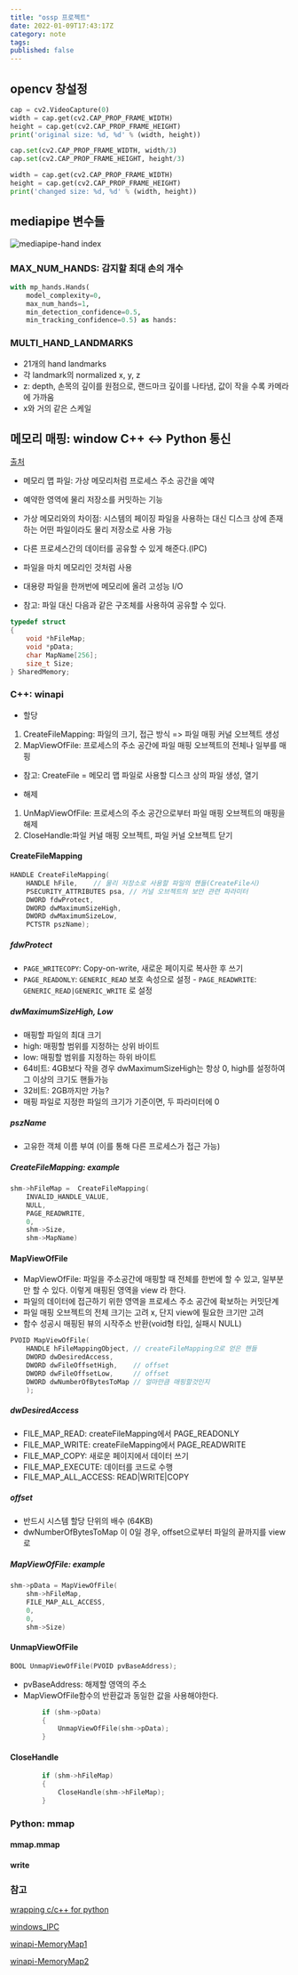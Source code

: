 ```yaml
---
title: "ossp 프로젝트"
date: 2022-01-09T17:43:17Z
category: note
tags:
published: false
---
```


## opencv 창설정

```python
cap = cv2.VideoCapture(0)
width = cap.get(cv2.CAP_PROP_FRAME_WIDTH)
height = cap.get(cv2.CAP_PROP_FRAME_HEIGHT)
print('original size: %d, %d' % (width, height))

cap.set(cv2.CAP_PROP_FRAME_WIDTH, width/3)
cap.set(cv2.CAP_PROP_FRAME_HEIGHT, height/3)

width = cap.get(cv2.CAP_PROP_FRAME_WIDTH)
height = cap.get(cv2.CAP_PROP_FRAME_HEIGHT)
print('changed size: %d, %d' % (width, height))
```

## mediapipe 변수들

![mediapipe-hand index](https://google.github.io/mediapipe/images/mobile/hand_landmarks.png)

### MAX_NUM_HANDS: 감지할 최대 손의 개수

```python
with mp_hands.Hands(
    model_complexity=0,
    max_num_hands=1,
    min_detection_confidence=0.5,
    min_tracking_confidence=0.5) as hands:
```

### MULTI_HAND_LANDMARKS

- 21개의 hand landmarks
- 각 landmark의 normalized x, y, z
- z: depth, 손목의 깊이를 원점으로, 랜드마크 깊이를 나타냄, 값이 작을 수록 카메라에 가까움
- x와 거의 같은 스케일

## 메모리 매핑: window C++ <-> Python 통신

[출처](http://egloos.zum.com/sweeper/v/2990023)

- 메모리 맵 파일: 가상 메모리처럼 프로세스 주소 공간을 예약
- 예약한 영역에 물리 저장소를 커밋하는 기능
- 가상 메모리와의 차이점: 시스템의 페이징 파일을 사용하는 대신 디스크 상에 존재하는 어떤 파일이라도 물리 저장소로 사용 가능
- 다른 프로세스간의 데이터를 공유할 수 있게 해준다.(IPC)
- 파일을 마치 메모리인 것처럼 사용
- 대용량 파일을 한꺼번에 메모리에 올려 고성능 I/O

- 참고: 파일 대신 다음과 같은 구조체를 사용하여 공유할 수 있다.

```cpp
typedef struct
{
	void *hFileMap;
	void *pData;
	char MapName[256];
	size_t Size;
} SharedMemory;
```

### C++: winapi

- 할당

1. CreateFileMapping: 파일의 크기, 접근 방식 => 파일 매핑 커널 오브젝트 생성
2. MapViewOfFile: 프로세스의 주소 공간에 파일 매핑 오브젝트의 전체나 일부를 매핑

- 참고: CreateFile = 메모리 맵 파일로 사용할 디스크 상의 파일 생성, 열기

- 해제

1. UnMapViewOfFile: 프로세스의 주소 공간으로부터 파일 매핑 오브젝트의 매핑을 해제
2. CloseHandle:파일 커널 매핑 오브젝트, 파일 커널 오브젝트 닫기

#### CreateFileMapping

```cpp
HANDLE CreateFileMapping(
    HANDLE hFile,    // 물리 저장소로 사용할 파일의 핸들(CreateFile시)
    PSECURITY_ATTRIBUTES psa, // 커널 오브젝트의 보안 관련 파라미터
    DWORD fdwProtect,
    DWORD dwMaximumSizeHigh,
    DWORD dwMaximumSizeLow,
    PCTSTR pszName);
```

##### fdwProtect

- `PAGE_WRITECOPY`: Copy-on-write, 새로운 페이지로 복사한 후 쓰기
- `PAGE_READONLY`: `GENERIC_READ` 보호 속성으로 설정 - `PAGE_READWRITE`: `GENERIC_READ|GENERIC_WRITE` 로 설정

##### dwMaximumSizeHigh, Low

- 매핑할 파일의 최대 크기
- high: 매핑할 범위를 지정하는 상위 바이트
- low: 매핑할 범위를 지정하는 하위 바이트
- 64비트: 4GB보다 작을 경우 dwMaximumSizeHigh는 항상 0, high를 설정하여 그 이상의 크기도 핸들가능
- 32비트: 2GB까지만 가능?
- 매핑 파일로 지정한 파일의 크기가 기준이면, 두 파라미터에 0

##### pszName

- 고유한 객체 이름 부여 (이를 통해 다른 프로세스가 접근 가능)

##### CreateFileMapping: example

```cpp
shm->hFileMap =  CreateFileMapping(
    INVALID_HANDLE_VALUE,
    NULL,
    PAGE_READWRITE,
    0,
    shm->Size,
    shm->MapName)
```

#### MapViewOfFile

- MapViewOfFile: 파일을 주소공간에 매핑할 때 전체를 한번에 할 수 있고, 일부분만 할 수 있다. 이렇게 매핑된 영역을 view 라 한다.
- 파일의 데이터에 접근하기 위한 영역을 프로세스 주소 공간에 확보하는 커밋단계
- 파일 매핑 오브젝트의 전체 크기는 고려 x, 단지 view에 필요한 크기만 고려
- 함수 성공시 매핑된 뷰의 시작주소 반환(void형 타입, 실패시 NULL)

```cpp
PVOID MapViewOfFile(
    HANDLE hFileMappingObject, // createFileMapping으로 얻은 핸들
    DWORD dwDesiredAccess,
    DWORD dwFileOffsetHigh,    // offset
    DWORD dwFileOffsetLow,     // offset
    DWORD dwNumberOfBytesToMap // 얼마만큼 매핑할것인지
    );
```

##### dwDesiredAccess

- FILE_MAP_READ: createFileMapping에서 PAGE_READONLY
- FILE_MAP_WRITE: createFileMapping에서 PAGE_READWRITE
- FILE_MAP_COPY: 새로운 페이지에서 데이터 쓰기
- FILE_MAP_EXECUTE: 데이터를 코드로 수행
- FILE_MAP_ALL_ACCESS: READ|WRITE|COPY

##### offset

- 반드시 시스템 할당 단위의 배수 (64KB)
- dwNumberOfBytesToMap 이 0일 경우, offset으로부터 파일의 끝까지를 view로

##### MapViewOfFile: example

```cpp
shm->pData = MapViewOfFile(
    shm->hFileMap,
    FILE_MAP_ALL_ACCESS,
    0,
    0,
    shm->Size)

```

#### UnmapViewOfFile

```cpp
BOOL UnmapViewOfFile(PVOID pvBaseAddress);
```

- pvBaseAddress: 해제할 영역의 주소
- MapViewOfFile함수의 반환값과 동일한 값을 사용해야한다.

```cpp
		if (shm->pData)
		{
			UnmapViewOfFile(shm->pData);
		}
```

#### CloseHandle

```cpp
		if (shm->hFileMap)
		{
			CloseHandle(shm->hFileMap);
		}
```

### Python: mmap

#### mmap.mmap

#### write

### 참고

[wrapping c/c++ for python](https://intermediate-and-advanced-software-carpentry.readthedocs.io/en/latest/c++-wrapping.html)

[windows_IPC](https://stackoverflow.com/questions/26114518/ipc-between-python-and-win32-on-windows-os)

[winapi-MemoryMap1](http://egloos.zum.com/sweeper/v/2990023)

[winapi-MemoryMap2](https://hellobird.tistory.com/15)

